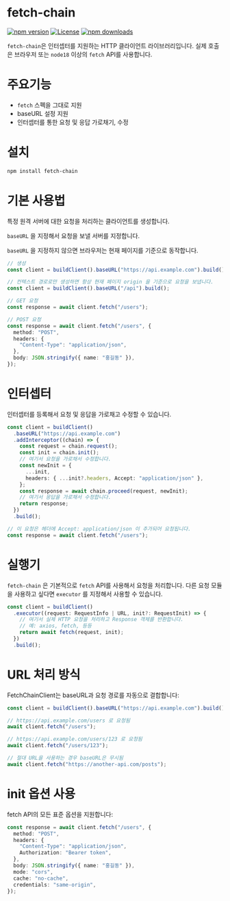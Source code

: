 # fetch-chain

[![npm version](https://img.shields.io/npm/v/fetch-chain.svg)](https://www.npmjs.com/package/fetch-chain)
[![License](https://img.shields.io/npm/l/fetch-chain.svg)](https://github.com/yourusername/fetch-chain/blob/main/LICENSE)
[![npm downloads](https://img.shields.io/npm/dm/fetch-chain.svg)](https://www.npmjs.com/package/fetch-chain)

<!-- [![Build Status](https://github.com/yourusername/fetch-chain/actions/workflows/test.yml/badge.svg)](https://github.com/yourusername/fetch-chain/actions) -->

`fetch-chain`은 인터셉터를 지원하는 HTTP 클라이언트 라이브러리입니다.
실제 호출은 브라우저 또는 `node18` 이상의 `fetch` API를 사용합니다.

# 주요기능

- `fetch` 스펙을 그대로 지원
- baseURL 설정 지원
- 인터셉터를 통한 요청 및 응답 가로채기, 수정

# 설치

```bash
npm install fetch-chain
```

# 기본 사용법

특정 원격 서버에 대한 요청을 처리하는 클라이언트를 생성합니다.

`baseURL` 을 지정해서 요청을 보낼 서버를 지정합니다.

`baseURL` 을 지정하지 않으면 브라우저는 현재 페이지를 기준으로 동작합니다.

```typescript
// 생성
const client = buildClient().baseURL("https://api.example.com").build();

// 컨텍스트 경로로만 생성하면 항상 현재 페이지 origin 을 기준으로 요청을 보냅니다.
const client = buildClient().baseURL("/api").build();

// GET 요청
const response = await client.fetch("/users");

// POST 요청
const response = await client.fetch("/users", {
  method: "POST",
  headers: {
    "Content-Type": "application/json",
  },
  body: JSON.stringify({ name: "홍길동" }),
});
```

# 인터셉터

인터셉터를 등록해서 요청 및 응답을 가로채고 수정할 수 있습니다.

```typescript
const client = buildClient()
  .baseURL("https://api.example.com")
  .addInterceptor((chain) => {
    const request = chain.request();
    const init = chain.init();
    // 여기서 요청을 가로채서 수정합니다.
    const newInit = {
      ...init,
      headers: { ...init?.headers, Accept: "application/json" },
    };
    const response = await chain.proceed(request, newInit);
    // 여기서 응답을 가로채서 수정합니다.
    return response;
  })
  .build();

// 이 요청은 헤더에 Accept: application/json 이 추가되어 요청됩니다.
const response = await client.fetch("/users");
```

# 실행기

`fetch-chain` 은 기본적으로 `fetch` API를 사용해서 요청을 처리합니다.
다른 요청 모듈을 사용하고 싶다면 `executor` 를 지정해서 사용할 수 있습니다.

```typescript
const client = buildClient()
  .executor((request: RequestInfo | URL, init?: RequestInit) => {
    // 여기서 실제 HTTP 요청을 처리하고 Response 객체를 반환합니다.
    // 예: axios, fetch, 등등
    return await fetch(request, init);
  })
  .build();
```

# URL 처리 방식

FetchChainClient는 baseURL과 요청 경로를 자동으로 결합합니다:

```typescript
const client = buildClient().baseURL("https://api.example.com").build();

// https://api.example.com/users 로 요청됨
await client.fetch("/users");

// https://api.example.com/users/123 로 요청됨
await client.fetch("/users/123");

// 절대 URL을 사용하는 경우 baseURL은 무시됨
await client.fetch("https://another-api.com/posts");
```

# init 옵션 사용

fetch API의 모든 표준 옵션을 지원합니다:

```typescript
const response = await client.fetch("/users", {
  method: "POST",
  headers: {
    "Content-Type": "application/json",
    Authorization: "Bearer token",
  },
  body: JSON.stringify({ name: "홍길동" }),
  mode: "cors",
  cache: "no-cache",
  credentials: "same-origin",
});
```
